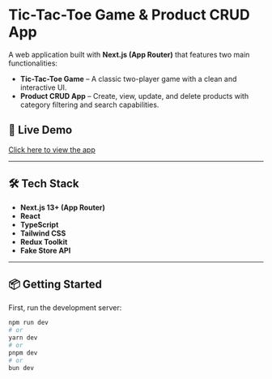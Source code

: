 # Tic-Tac-Toe Game & Product CRUD App

A web application built with **Next.js (App Router)** that features two main functionalities:

- **Tic-Tac-Toe Game** – A classic two-player game with a clean and interactive UI.
- **Product CRUD App** – Create, view, update, and delete products with category filtering and search capabilities.

## 🚀 Live Demo

[Click here to view the app](https://tic-tac-toe-game-and-product-crud-react-ar713x0d2.vercel.app/)

---

## 🛠 Tech Stack

- **Next.js 13+ (App Router)**
- **React**
- **TypeScript**
- **Tailwind CSS**
- **Redux Toolkit**
- **Fake Store API**

---

## 📦 Getting Started

First, run the development server:

```bash
npm run dev
# or
yarn dev
# or
pnpm dev
# or
bun dev
```
